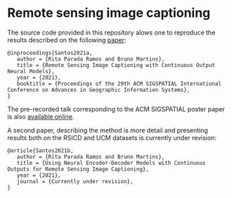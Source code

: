 # Remote sensing image captioning

The source code provided in this repository alows one to reproduce the results described on the following [paper](http://bmidb.cs.stonybrook.edu/publicdata/sigspatialproceedings/paper_10.pdf):

    @inproceedings{Santos2021a,
       author = {Rita Parada Ramos and Bruno Martins},
       title = {Remote Sensing Image Captioning with Continuous Output Neural Models},
       year = {2021},
       booktitle = {Proceedings of the 29th ACM SIGSPATIAL International Conference on Advances in Geographic Information Systems},       
    }

The pre-recorded talk corresponding to the ACM SIGSPATIAL poster paper is also [available online](https://youtu.be/yqFu0XhcBRA).

A second paper, describing the method is more detail and presenting results both on the RSICD and UCM datasets is currently under revision:

    @article{Santos2021b,
       author = {Rita Parada Ramos and Bruno Martins},
       title = {Using Neural Encoder-Decoder Models with Continuous Outputs for Remote Sensing Image Captioning},
       year = {2021},
       journal = {Currently under revision},       
    }
    
